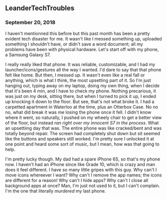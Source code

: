 ## LeanderTechTroubles

### September 20, 2018

I haven't mentionned this before but this past month has been a pretty evident tech disaster for me. It wasn't like I messed something up, uploaded something I shouldn't have, or didn't save a word document; all my problems have been with physical hardware. Let's start off with my phone, a Samsung Galaxy S7.

I really really liked that phone. It was reliable, customizable, and I had my launcher/icons/gestures all the way I wanted. I'd dare to say that that phone felt like home. But then, I messed up. It wasn't even like a real fall or anything, which is what I think, the most upsetting part of it. So I'm just hanging out, typing away on my laptop, doing my own thing, when I decide that it's been 4 min, and I have to check my phone. Nothing precarious, it was just on my desk, sitting there, but when I turned to pick it up, I ended up knocking it down to the floor. But see, that's not what broke it. I had a carpetted apartment in Waterloo at the time, plus an Otterbox Case. No no no, what did break it was me losing the phone once it fell. I didn't know where it went, so naturally, I pushed on my wheely chair to get a better view of the floor, but instead  _ran right over my innocent S7 in the process_. What an upsettiing day that was. The entire phone was like cracked/bent and was totally beyond repair. The screen had completely shut down but sit seemed like the buttons and speakers still worked. I'm pretty sure I unlocked it at one point and heard some sort of music, but I mean, how was that going to help.

I'm pretty lucky though. My dad had a spare iPhone 6S, so that's my phone now. I haven't had an iPhone since like Grade 10, which is crazy and man does it feel different. I have so many little gripes with this guy. Why can't I move icons whereever I want? Why can't I remove the app names; the icons are different for a reason! Why can't I hide apps? Why can't I close all background apps at once? Man, I'm just not used to it, but I can't complain. I'm the one that literally _murdered_ my last phone.